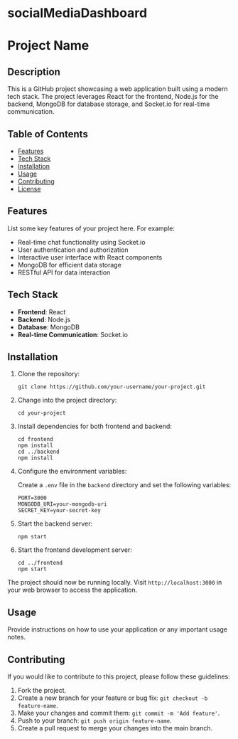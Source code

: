﻿# socialMediaDashboard
# Project Name

## Description

This is a GitHub project showcasing a web application built using a modern tech stack. The project leverages React for the frontend, Node.js for the backend, MongoDB for database storage, and Socket.io for real-time communication.

## Table of Contents

- [Features](#features)
- [Tech Stack](#tech-stack)
- [Installation](#installation)
- [Usage](#usage)
- [Contributing](#contributing)
- [License](#license)

## Features

List some key features of your project here. For example:

- Real-time chat functionality using Socket.io
- User authentication and authorization
- Interactive user interface with React components
- MongoDB for efficient data storage
- RESTful API for data interaction

## Tech Stack

- **Frontend**: React
- **Backend**: Node.js
- **Database**: MongoDB
- **Real-time Communication**: Socket.io

## Installation

1. Clone the repository:

   ```shell
   git clone https://github.com/your-username/your-project.git
   ```

2. Change into the project directory:

   ```shell
   cd your-project
   ```

3. Install dependencies for both frontend and backend:

   ```shell
   cd frontend
   npm install
   cd ../backend
   npm install
   ```

4. Configure the environment variables:

   Create a `.env` file in the `backend` directory and set the following variables:

   ```env
   PORT=3000
   MONGODB_URI=your-mongodb-uri
   SECRET_KEY=your-secret-key
   ```

5. Start the backend server:

   ```shell
   npm start
   ```

6. Start the frontend development server:

   ```shell
   cd ../frontend
   npm start
   ```

The project should now be running locally. Visit `http://localhost:3000` in your web browser to access the application.

## Usage

Provide instructions on how to use your application or any important usage notes.

## Contributing

If you would like to contribute to this project, please follow these guidelines:

1. Fork the project.
2. Create a new branch for your feature or bug fix: `git checkout -b feature-name`.
3. Make your changes and commit them: `git commit -m 'Add feature'`.
4. Push to your branch: `git push origin feature-name`.
5. Create a pull request to merge your changes into the main branch.


